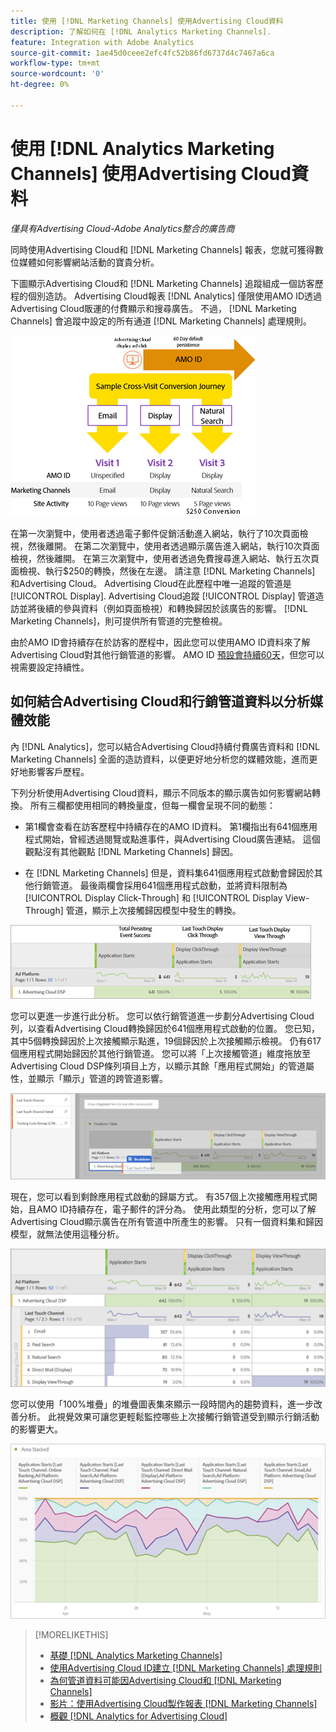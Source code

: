 ```yaml
---
title: 使用 [!DNL Marketing Channels] 使用Advertising Cloud資料
description: 了解如何在 [!DNL Analytics Marketing Channels].
feature: Integration with Adobe Analytics
source-git-commit: 1ae45d0ceee2efc4fc52b86fd6737d4c7467a6ca
workflow-type: tm+mt
source-wordcount: '0'
ht-degree: 0%

---
```


# 使用 [!DNL Analytics Marketing Channels] 使用Advertising Cloud資料

*僅具有Advertising Cloud-Adobe Analytics整合的廣告商*

同時使用Advertising Cloud和 [!DNL Marketing Channels] 報表，您就可獲得數位媒體如何影響網站活動的寶貴分析。

<!-- from video: By using Marketing Channels with your Advertising Cloud data, you can get a more holistic view of how your advertising efforts are affecting site behavior. In particular, you can see the value of your view-through and click-through data, and how your advertising assists or is assisted by other channels. -->

下圖顯示Advertising Cloud和 [!DNL Marketing Channels] 追蹤組成一個訪客歷程的個別造訪。 Advertising Cloud報表 [!DNL Analytics] 僅限使用AMO ID透過Advertising Cloud販運的付費顯示和搜尋廣告。 不過， [!DNL Marketing Channels] 會追蹤中設定的所有通道 [!DNL Marketing Channels] 處理規則。

![Advertising Cloud和 [!DNL Marketing Channels] 追蹤訪客歷程中的個別造訪](/help/integrations/assets/a4adc-mc-sample-journey2.png)

在第一次瀏覽中，使用者透過電子郵件促銷活動進入網站，執行了10次頁面檢視，然後離開。 在第二次瀏覽中，使用者透過顯示廣告進入網站，執行10次頁面檢視，然後離開。 在第三次瀏覽中，使用者透過免費搜尋進入網站、執行五次頁面檢視、執行$250的轉換，然後在左邊。 請注意 [!DNL Marketing Channels] 和Advertising Cloud。 Advertising Cloud在此歷程中唯一追蹤的管道是 [!UICONTROL Display]. Advertising Cloud追蹤 [!UICONTROL Display] 管道造訪並將後續的參與資料（例如頁面檢視）和轉換歸因於該廣告的影響。 [!DNL Marketing Channels]，則可提供所有管道的完整檢視。

由於AMO ID會持續存在於訪客的歷程中，因此您可以使用AMO ID資料來了解Advertising Cloud對其他行銷管道的影響。 AMO ID [預設會持續60天](/help/integrations/analytics/overview.md)，但您可以視需要設定持續性。

## 如何結合Advertising Cloud和行銷管道資料以分析媒體效能

內 [!DNL Analytics]，您可以結合Advertising Cloud持續付費廣告資料和 [!DNL Marketing Channels] 全面的造訪資料，以便更好地分析您的媒體效能，進而更好地影響客戶歷程。

下列分析使用Advertising Cloud資料，顯示不同版本的顯示廣告如何影響網站轉換。 所有三欄都使用相同的轉換量度，但每一欄會呈現不同的動態：

* 第1欄會查看在訪客歷程中持續存在的AMO ID資料。 第1欄指出有641個應用程式開始，曾經透過閱覽或點進事件，與Advertising Cloud廣告連結。 這個觀點沒有其他觀點 [!DNL Marketing Channels] 歸因。

* 在 [!DNL Marketing Channels] 但是，資料集641個應用程式啟動會歸因於其他行銷管道。 最後兩欄會採用641個應用程式啟動，並將資料限制為 [!UICONTROL Display Click-Through] 和 [!UICONTROL Display View-Through] 管道，顯示上次接觸歸因模型中發生的轉換。

![顯示廣告如何影響網站轉換的範例](/help/integrations/assets/a4adc-mc-display-impact.png)

您可以更進一步進行此分析。 您可以依行銷管道進一步劃分Advertising Cloud列，以查看Advertising Cloud轉換歸因於641個應用程式啟動的位置。 您已知，其中5個轉換歸因於上次接觸顯示點進，19個歸因於上次接觸顯示檢視。 仍有617個應用程式開始歸因於其他行銷管道。 您可以將「上次接觸管道」維度拖放至Advertising Cloud DSP條列項目上方，以顯示其餘「應用程式開始」的管道屬性，並顯示「顯示」管道的跨管道影響。

![如何新增「上次接觸管道」維度](/help/integrations/assets/a4adc-mc-display-impact-ltc.png)

現在，您可以看到剩餘應用程式啟動的歸屬方式。 有357個上次接觸應用程式開始，且AMO ID持續存在，電子郵件的評分為。 使用此類型的分析，您可以了解Advertising Cloud顯示廣告在所有管道中所產生的影響。 只有一個資料集和歸因模型，就無法使用這種分析。

![顯示通道的跨通道影響範例](/help/integrations/assets/a4adc-mc-display-impact-x-channel.png)

您可以使用「100%堆疊」的堆疊圖表集來顯示一段時間內的趨勢資料，進一步改善分析。 此視覺效果可讓您更輕鬆監控哪些上次接觸行銷管道受到顯示行銷活動的影響更大。

![顯示管道的趨勢跨管道影響範例](/help/integrations/assets/a4adc-mc-display-impact-x-channel-trend.png)

>[!MORELIKETHIS]
>
>* [基礎 [!DNL Analytics Marketing Channels]](mc-overview.md)
>* [使用Advertising Cloud ID建立 [!DNL Marketing Channels] 處理規則](mc-ids.md)
>* [為何管道資料可能因Advertising Cloud和 [!DNL Marketing Channels]](mc-data-variances.md)
>* [影片：使用Advertising Cloud製作報表 [!DNL Marketing Channels]](https://experienceleague.adobe.com/docs/advertising-cloud-learn/tutorials/analytics/analytics-reporting-a4adc.html)
>* [概觀 [!DNL Analytics for Advertising Cloud]](/help/integrations/analytics/overview.md)

